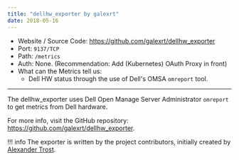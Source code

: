 ```yaml
---
title: "dellhw_exporter by galexrt"
date: 2018-05-16
---
```


* Website / Source Code: https://github.com/galexrt/dellhw_exporter
* Port: `9137/TCP`
* Path: `/metrics`
* Auth: None. (Recommendation: Add (Kubernetes) OAuth Proxy in front)
* What can the Metrics tell us:
    * Dell HW status through the use of Dell's OMSA `omreport` tool.

***

The dellhw_exporter uses Dell Open Manage Server Administrator `omreport` to get metrics from Dell hardware.

For more info, visit the GitHub repository: https://github.com/galexrt/dellhw_exporter.

!!! info
    The exporter is written by the project contributors, initially created by [Alexander Trost](https://github.com/galexrt).
